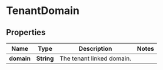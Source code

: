# TenantDomain

## Properties

Name | Type | Description | Notes
------------ | ------------- | ------------- | -------------
**domain** | **String** | The tenant linked domain. | 


